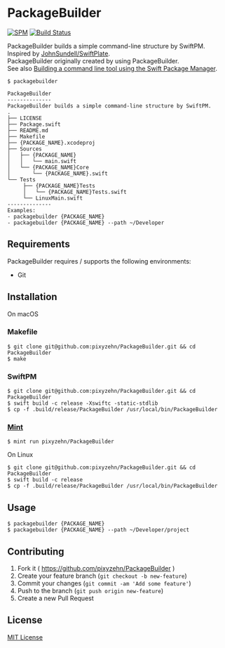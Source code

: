 # PackageBuilder
[![SPM](https://img.shields.io/badge/spm-compatible-brightgreen.svg?style=flat)](https://github.com/apple/swift-package-manager)
[![Build Status](https://travis-ci.org/pixyzehn/PackageBuilder.svg?branch=master)](https://travis-ci.org/pixyzehn/PackageBuilder)

PackageBuilder builds a simple command-line structure by SwiftPM. Inspired by [JohnSundell/SwiftPlate](https://github.com/JohnSundell/SwiftPlate).  
PackageBuilder originally created by using PackageBuilder.  
See also [Building a command line tool using the Swift Package Manager](https://www.swiftbysundell.com/posts/building-a-command-line-tool-using-the-swift-package-manager).

```console
$ packagebuilder

PackageBuilder
--------------
PackageBuilder builds a simple command-line structure by SwiftPM.
.
├── LICENSE
├── Package.swift
├── README.md
├── Makefile
├── {PACKAGE_NAME}.xcodeproj
├── Sources
│   ├── {PACKAGE_NAME}
│   │   └── main.swift
│   └── {PACKAGE_NAME}Core
│       └── {PACKAGE_NAME}.swift
└── Tests
     ├── {PACKAGE_NAME}Tests
     │   └── {PACKAGE_NAME}Tests.swift
     └── LinuxMain.swift
--------------
Examples:
- packagebuilder {PACKAGE_NAME}
- packagebuilder {PACKAGE_NAME} --path ~/Developer
```

## Requirements

PackageBuilder requires / supports the following environments:

- Git

## Installation

On macOS

### Makefile

```console
$ git clone git@github.com:pixyzehn/PackageBuilder.git && cd PackageBuilder
$ make
```

### SwiftPM

```console
$ git clone git@github.com:pixyzehn/PackageBuilder.git && cd PackageBuilder
$ swift build -c release -Xswiftc -static-stdlib
$ cp -f .build/release/PackageBuilder /usr/local/bin/PackageBuilder
```

### [Mint](https://github.com/yonaskolb/mint)
```console
$ mint run pixyzehn/PackageBuilder
```

On Linux

```console
$ git clone git@github.com:pixyzehn/PackageBuilder.git && cd PackageBuilder
$ swift build -c release
$ cp -f .build/release/PackageBuilder /usr/local/bin/PackageBuilder
```

## Usage

```console
$ packagebuilder {PACKAGE_NAME}
$ packagebuilder {PACKAGE_NAME} --path ~/Developer/project
```

## Contributing

1. Fork it ( https://github.com/pixyzehn/PackageBuilder )
2. Create your feature branch (`git checkout -b new-feature`)
3. Commit your changes (`git commit -am 'Add some feature'`)
4. Push to the branch (`git push origin new-feature`)
5. Create a new Pull Request

## License
[MIT License](https://github.com/pixyzehn/PackageBuilder/blob/master/LICENSE)
